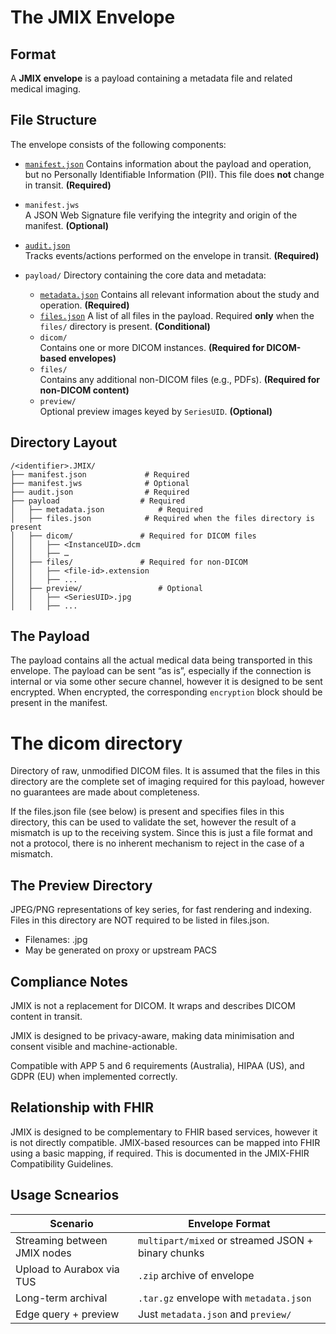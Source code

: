 # The JMIX Envelope

## Format

A **JMIX envelope** is a payload containing a metadata file and related medical imaging.

## File Structure

The envelope consists of the following components:

- [`manifest.json`](/spec/envelope/manifest.md)
  Contains information about the payload and operation, but no Personally Identifiable Information (PII). This file does **not** change in transit. **(Required)**

- `manifest.jws`  
  A JSON Web Signature file verifying the integrity and origin of the manifest. **(Optional)**

- [`audit.json`](/spec/envelope/audit.md)  
  Tracks events/actions performed on the envelope in transit. **(Required)**

- `payload/`
  Directory containing the core data and metadata:
  - [`metadata.json`](/spec/envelope/metadata.md) 
    Contains all relevant information about the study and operation. **(Required)**
  - [`files.json`](/spec/envelope/files.md)
    A list of all files in the payload. Required **only** when the `files/` directory is present. **(Conditional)**
  - `dicom/`  
    Contains one or more DICOM instances. **(Required for DICOM-based envelopes)**
  - `files/`  
    Contains any additional non-DICOM files (e.g., PDFs). **(Required for non-DICOM content)**
  - `preview/`  
    Optional preview images keyed by `SeriesUID`. **(Optional)**

## Directory Layout

```
/<identifier>.JMIX/
├── manifest.json             # Required
├── manifest.jws              # Optional
├── audit.json                # Required
├── payload              	 # Required
│   ├── metadata.json       	 # Required
│   ├── files.json            # Required when the files directory is present
│   ├── dicom/          	 # Required for DICOM files
│   │   ├── <InstanceUID>.dcm
│   │   ├── …
│   ├── files/          	 # Required for non-DICOM
│   │   ├── <file-id>.extension
│   │   ├── ...
│   ├── preview/            	 # Optional
│   │   ├── <SeriesUID>.jpg
│   │   ├── ...
```

## The Payload

The payload contains all the actual medical data being transported in this envelope. The payload can be sent “as is”, especially if the connection is internal or via some other secure channel, however it is designed to be sent encrypted. When encrypted, the corresponding `encryption` block should be present in the manifest.

# The dicom directory

Directory of raw, unmodified DICOM files. It is assumed that the files in this directory are the complete set of imaging required for this payload, however no guarantees are made about completeness.

If the files.json file (see below) is present and specifies files in this directory, this can be used to validate the set, however the result of a mismatch is up to the receiving system. Since this is just a file format and not a protocol, there is no inherent mechanism to reject in the case of a mismatch.

## The Preview Directory

JPEG/PNG representations of key series, for fast rendering and indexing. Files in this directory are NOT required to be listed in files.json.

- Filenames: <SeriesUID>.jpg
- May be generated on proxy or upstream PACS

## Compliance Notes

JMIX is not a replacement for DICOM. It wraps and describes DICOM content in transit.

JMIX is designed to be privacy-aware, making data minimisation and consent visible and machine-actionable.

Compatible with APP 5 and 6 requirements (Australia), HIPAA (US), and GDPR (EU) when implemented correctly.

## Relationship with FHIR

JMIX is designed to be complementary to FHIR based services, however it is not directly compatible. JMIX-based resources can be mapped into FHIR using a basic mapping, if required. This is documented in the JMIX-FHIR Compatibility Guidelines.

## Usage Scnearios

| Scenario                  | Envelope Format                                           |
|---------------------------|----------------------------------------------------------|
| Streaming between JMIX nodes | `multipart/mixed` or streamed JSON + binary chunks      |
| Upload to Aurabox via TUS | `.zip` archive of envelope                               |
| Long-term archival        | `.tar.gz` envelope with `metadata.json`                  |
| Edge query + preview      | Just `metadata.json` and `preview/`  